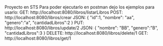 Proyecto en STS
Para poder ejecutarlo en postman dejo los ejemplos para usarlo:
GET: http://localhost:8080/libros/listarLibros
POST: http://localhost:8080/libros/crear
        JSON: 
        {
            "id":1,
            "nombre": "aa",
            "genero":"a",
            "cantidadLibros":2
        }
PUT: http://localhost:8080/libros/update/2
      JSON: 
      {
          "nombre": "BB",
          "genero":"B",
          "cantidadLibros":3
    }
DELETE: http://localhost:8080/libros/delete/1
GET: http://localhost:8080/libros/get/1
